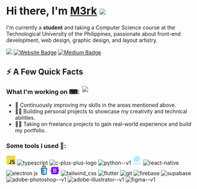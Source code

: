 <div>
   <h1>Hi there, I'm <a href="https://portfolio-chi-beryl-23.vercel.app/home">M3rk</a> <img src="https://media.giphy.com/media/hvRJCLFzcasrR4ia7z/giphy.gif" width="25px"> </h1>
   <p>I'm currently a <strong>student</strong> and taking a Computer Science course at the Technological University of the Philippines, passionate about front-end development, web design, graphic design, and layout artistry.</p>
   <a href="https://github.com/antonkomarev/github-profile-views-counter"><img src="https://komarev.com/ghpvc/?username=finnsatoshi03&style=flat"></a> <a href="https://web.facebook.com/FabulousEggPie/"><img src="https://img.shields.io/badge/-fabulousEggPie-4E69C8?style=flat-square&amp;labelColor=4E69C8&amp;logo=Facebook&amp;link=https://web.facebook.com/FabulousEggPie/" alt="Website Badge"></a> <a href="https://portfolio-chi-beryl-23.vercel.app/"><img src="https://img.shields.io/badge/-m3rk-0A0A0A?style=flat-square&amp;labelColor=0A0A0A&amp;logo=Vercel&amp;link=https://portfolio-chi-beryl-23.vercel.app" alt="Medium Badge"></a>
   <h2>⚡️ A Few Quick Facts</h2>      
   <img align="right" width="300" src="https://media.giphy.com/media/v1.Y2lkPTc5MGI3NjExOXV1YmZ4MWdjdjdoN2Fvc2ozN2kyNHVwcjczYW8xajVzbmFpM2p0dyZlcD12MV9pbnRlcm5hbF9naWZfYnlfaWQmY3Q9Zw/fha1cv4Le2lVRXXJsc/giphy.gif" />   
   <h3>What I'm working on ⌨:</h3>
   <ul>        
      <li> 💪 Continuously improving my skills in the areas mentioned above.</li>
      <li> 👷‍♂️ Building personal projects to showcase my creativity and technical abilities.</li>
      <li> 👨‍💻 Taking on freelance projects to gain real-world experience and build my portfolio.</li>
   </ul>
   <h3>Some tools I used 🚀:</h3>
   <p align="left">
      <img src="https://raw.githubusercontent.com/devicons/devicon/master/icons/javascript/javascript-original.svg" alt="javascript" width="25" height="25" />
      <img src="https://upload.wikimedia.org/wikipedia/commons/thumb/4/4c/Typescript_logo_2020.svg/2048px-Typescript_logo_2020.svg.png" alt="typescript" width="25" height="25" />
      <img width="24" src="https://img.icons8.com/fluency/48/c-plus-plus-logo.png" alt="c-plus-plus-logo"/>
      <img width="24" src="https://img.icons8.com/color/48/python--v1.png" alt="python--v1"/>
      <img src="https://raw.githubusercontent.com/devicons/devicon/master/icons/react/react-original-wordmark.svg" alt="react" width="25" height="25" />
      <img src="https://pagepro.co/blog/wp-content/uploads/2020/03/react-native-logo-884x1024.png" alt="react-native" width="25" />
      <img src="https://miro.medium.com/v2/resize:fit:1200/1*O6KluMvEBZ1cBL3EPo4tig.png" alt="electron js" width="25" height="25" />
      <img src="https://raw.githubusercontent.com/devicons/devicon/master/icons/css3/css3-original-wordmark.svg" alt="css3" width="25" height="25" />
      <img src="https://raw.githubusercontent.com/devicons/devicon/master/icons/bootstrap/bootstrap-original.svg" alt="bootstrap" width="25" height="25" />
      <img width="24" src="http://img.icons8.com/fluency/48/tailwind_css.png" alt="tailwind_css"/>
      <img width="24" src="https://img.icons8.com/color/48/flutter.png" alt="flutter"/>
      <img width="24" src="https://img.icons8.com/color/48/git.png" alt="git"/>
      <img width="24" src="https://img.icons8.com/color/48/firebase.png" alt="firebase"/>
      <img width="24" src="https://seeklogo.com/images/S/supabase-logo-DCC676FFE2-seeklogo.com.png" alt="supabase"/>
      <img width="24" src="https://img.icons8.com/color/48/adobe-photoshop--v1.png" alt="adobe-photoshop--v1"/>
      <img width="24" src="https://img.icons8.com/color/48/adobe-illustrator--v1.png" alt="adobe-illustrator--v1"/>
      <img width="24" src="https://img.icons8.com/color/48/figma--v1.png" alt="figma--v1"/>
   </p>
</div>
